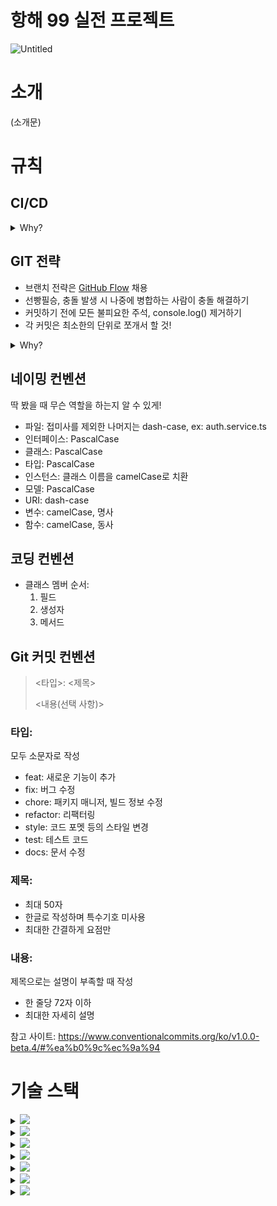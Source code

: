 # 항해 99 실전 프로젝트

![Untitled](https://user-images.githubusercontent.com/44619701/222333562-f47afd2f-1025-4ee9-a44c-414ed00e3156.png)

# 소개

(소개문)

# 규칙

## CI/CD

<details>
<summary>Why?</summary>
<p>
여러 프로젝트를 진행하다 자연스레 중요하다 생각되는 점이 있었는데, 바로 즉각적인 피드백과 지속적인 품질 유지다. 이를 극대화한 것이 바로 CI는 개념이며 여기서 조금 더 나아간 CI/CD가 있다. 추가로 CI/CD가 속도와 효율은 추구한다는 점이 지금 상황에서 이를 채용하기에 충분했다.
</p>
</details>

## GIT 전략

- 브랜치 전략은 [GitHub Flow](https://subicura.com/git/guide/github-flow.html#github-flow-%E1%84%87%E1%85%A1%E1%86%BC%E1%84%89%E1%85%B5%E1%86%A8) 채용
- 선빵필승, 충돌 발생 시 나중에 병합하는 사람이 충돌 해결하기
- 커밋하기 전에 모든 불피요한 주석, console.log() 제거하기
- 각 커밋은 최소한의 단위로 쪼개서 할 것!

<details>
<summary>Why?</summary>
<p>
개발을 공부하면서 Git을 접하게 됐고 협업도 해보며 다양한 전약을 도입해봤다. 처음에는 각자의 브랜치를 만들어 작업한 뒤, 특정 주기마다 메인 브랜치와 병합하는 전략을 사용 해봤지만 브랜치 하나의 생명 주기가 사실상 무한하므로 서로의 피드백은 거의 배포 직전에서야 이루어졌다. 이는 누군가 한 번 잘못된 방향으로 향했을 경우 좋지 못한 결과를 낳았다.
Git Flow라는 전략도 사용해 봤지만 적은 인원으로 이뤄진 프로젝트에 이를 적용하기에는 쓸모 없는 단계가 너무 많았다.
결국 하나의 브랜치에만 집중하자! 대신 테스트와 배포를 자동화하는 방향으로 가자!라는 생각으로 GitHub Flow라는 전략을 사용하기로 했다.
</p>
</details>

## 네이밍 컨벤션

딱 봤을 때 무슨 역할을 하는지 알 수 있게!

- 파일: 접미사를 제외한 나머지는 dash-case, ex: auth.service.ts
- 인터페이스: PascalCase
- 클래스: PascalCase
- 타입: PascalCase
- 인스턴스: 클래스 이름을 camelCase로 치환
- 모델: PascalCase
- URI: dash-case
- 변수: camelCase, 명사
- 함수: camelCase, 동사

## 코딩 컨벤션

- 클래스 멤버 순서:
  1. 필드
  2. 생성자
  3. 메서드

## Git 커밋 컨벤션

> <타입>: <제목>
>
> <내용(선택 사항)>

### 타입:

모두 소문자로 작성

- feat: 새로운 기능이 추가
- fix: 버그 수정
- chore: 패키지 매니저, 빌드 정보 수정
- refactor: 리팩터링
- style: 코드 포멧 등의 스타일 변경
- test: 테스트 코드
- docs: 문서 수정

### 제목:

- 최대 50자
- 한글로 작성하며 특수기호 미사용
- 최대한 간결하게 요점만

### 내용:

제목으로는 설명이 부족할 때 작성

- 한 줄당 72자 이하
- 최대한 자세히 설명

참고 사이트: https://www.conventionalcommits.org/ko/v1.0.0-beta.4/#%ea%b0%9c%ec%9a%94

# 기술 스택

<details>
<summary><img src="https://img.shields.io/static/v1?label=&color=339933&message=Node.js&logo=Node.js&style=flat-square&logoColor=ffffff"></summary>
<h2>What?</h2>
<p>브라우저가 아닌 환경에서 JavaScript 코드를 실행시키기 위한 런타임 환경</p>
</details>

<details>
<summary><img src="https://img.shields.io/static/v1?label=&color=000000&message=Express&logo=Express&style=flat-square&logoColor=ffffff"></summary>
<h2>What?</h2>
<p>NodeJS에서 실행되는 HTTP 서버를 쉽고 자유롭게 구성할 수 있는 프레임워크</p>
</details>

<details>
<summary><img src="https://img.shields.io/static/v1?label=&color=3178C6&message=TypeScript&logo=TypeScript&style=flat-square&logoColor=ffffff"></summary>
<h2>What?</h2>
<p>자바스크립트에 타입을 부여해 엄격한 문법을 기반으로 하는 언어</p>
<h2>Why?</h2>
<p>런타임 에러의 사전 방지 및 엄격한 타입 지정을 했기 때문에 가능한 코드 자동 완성으로 인한 생산성 향상을 위해 도입</p>
</details>

<details>
<summary><img src="https://img.shields.io/static/v1?label=&color=%23010101&message=Socket.io&logo=Socket.io&style=flat-square&logoColor=ffffff"></summary>
<h2>What?</h2>
<p>WebSocket 서비스를 이벤트 기반으로 구현할 수 있게 해주는 라이브러리</p>
<h2>Why?</h2>
<p>웹 게임이라는 특성상 실시간 통신을 위한 WebSocket 기술이 필요했고, 이를 익숙한 이벤트 기반으로 쉽게 구현이 가능한 Socket.IO를 사용</p>
</details>

<details>
<summary><img src="https://img.shields.io/static/v1?label=&color=%234479A1&message=MySQL&logo=MySQL&style=flat-square&logoColor=ffffff"></summary>
<h2>What?</h2>
<p>세계에서 가장 많이 쓰이는 관계형 데이터베이스 관리 시스템</p>
<h2>Why?</h2>
<p>굳이 비관계형 데이터베이스를 사용할 이유가 없었고 오랜 기간 많은 사랑을 받다 보니 관련 자료가 많이 있었기 때문에 선택</p>
</details>

<details>
<summary><img src="https://img.shields.io/static/v1?label=&color=%23000000&message=JSON Web Tokens&logo=JSON Web Tokens&style=flat-square&logoColor=ffffff"></summary>
<h2>What?</h2>
<p></p>
<h2></h2>
<p></p>
</details>

<details>
<summary><img src="https://img.shields.io/static/v1?label=&color=%235A29E4&message=Axios&logo=Axios&style=flat-square&logoColor=ffffff"></summary>
<h2>What?</h2>
<p>기본적인 ajax 통신 이외에도 이에 관련된 다양한 기능을 지원하는 라이브러리</p>
<h2>Why?</h2>
<p>카카오 로그인, 서비스간 통신 등을 위한 ajax 라이브러리를 찾던 중 다양한 기능이 있는 axios를 도입</p>
</details>

<!-- <details>
<summary><img src=""></summary>
<h2>What?</h2>
<p></p>
<h2>Why?</h2>
<p></p>
</details> -->
